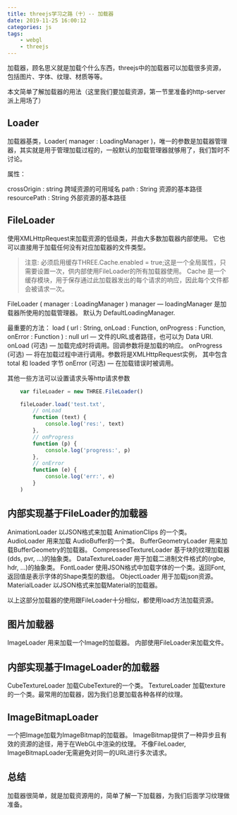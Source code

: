 ```yaml
---
title: threejs学习之路（十）-- 加载器
date: 2019-11-25 16:00:12
categories: js
tags:
    - webgl
    - threejs
---
```


加载器，顾名思义就是加载个什么东西，threejs中的加载器可以加载很多资源，包括图片、字体、纹理、材质等等。

本文简单了解加载器的用法（这里我们要加载资源，第一节里准备的http-server派上用场了）

## Loader

加载器基类，Loader( manager : LoadingManager )，唯一的参数是加载器管理器，其实就是用于管理加载过程的，一般默认的加载管理器就够用了，我们暂时不讨论。

属性：

crossOrigin : string 跨域资源的可用域名
path : String 资源的基本路径
resourcePath : String 外部资源的基本路径

## FileLoader

使用XMLHttpRequest来加载资源的低级类，并由大多数加载器内部使用。 它也可以直接用于加载任何没有对应加载器的文件类型。

>注意: 必须启用缓存THREE.Cache.enabled = true;这是一个全局属性，只需要设置一次，供内部使用FileLoader的所有加载器使用。 Cache 是​​一个缓存模块，用于保存通过此加载器发出的每个请求的响应，因此每个文件都会被请求一次。

FileLoader ( manager : LoadingManager )
manager — loadingManager 是加载器所使用的加载管理器。 默认为 DefaultLoadingManager.

最重要的方法：
load ( url : String, onLoad : Function, onProgress : Function, onError : Function ) : null
url — 文件的URL或者路径，也可以为 Data URI.
onLoad (可选) — 加载完成时将调用。回调参数将是加载的响应。
onProgress (可选) — 将在加载过程中进行调用。参数将是XMLHttpRequest实例， 其中包含 total 和 loaded 字节
onError (可选) — 在加载错误时被调用。

其他一些方法可以设置请求头等http请求参数

```js
    var fileLoader = new THREE.FileLoader()

    fileLoader.load('test.txt', 
        // onLoad
        function (text) {
            console.log('res:', text)
        },
        // onProgress
        function (p) {
            console.log('progress:', p)
        },
        // onError
        function (e) {
            console.log('err:', e)
        }
    )
```

## 内部实现基于FileLoader的加载器

AnimationLoader 以JSON格式来加载 AnimationClips 的一个类。
AudioLoader 用来加载 AudioBuffer的一个类。
BufferGeometryLoader 用来加载BufferGeometry的加载器。
CompressedTextureLoader 基于块的纹理加载器 (dds, pvr, ...)的抽象类。
DataTextureLoader 用于加载二进制文件格式的(rgbe, hdr, ...)的抽象类。
FontLoader 使用JSON格式中加载字体的一个类。返回Font, 返回值是表示字体的Shape类型的数组。
ObjectLoader 用于加载json资源。
MaterialLoader 以JSON格式来加载Material的加载器。

以上这部分加载器的使用跟FileLoader十分相似，都使用load方法加载资源。

## 图片加载器

ImageLoader 用来加载一个Image的加载器。 内部使用FileLoader来加载文件。

## 内部实现基于ImageLoader的加载器

CubeTextureLoader 加载CubeTexture的一个类。
TextureLoader 加载texture的一个类。最常用的加载器，因为我们总要加载各种各样的纹理。

## ImageBitmapLoader

一个把Image加载为ImageBitmap的加载器。 ImageBitmap提供了一种异步且有效的资源的途径，用于在WebGL中渲染的纹理。
不像FileLoader, ImageBitmapLoader无需避免对同一的URL进行多次请求。

## 总结

加载器很简单，就是加载资源用的，简单了解一下加载器，为我们后面学习纹理做准备。

